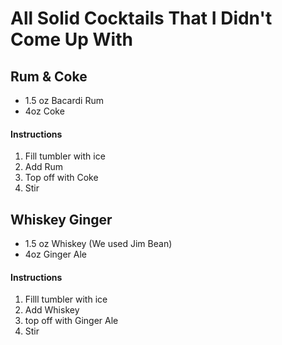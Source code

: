 # All Solid Cocktails That I Didn't Come Up With

## Rum & Coke
- 1.5 oz Bacardi Rum
- 4oz Coke

#### Instructions
1. Fill tumbler with ice
2. Add Rum
3. Top off with Coke
4. Stir

## Whiskey Ginger
- 1.5 oz Whiskey (We used Jim Bean)
- 4oz Ginger Ale

#### Instructions
1. Filll tumbler with ice
2. Add Whiskey
3. top off with Ginger Ale
4. Stir
